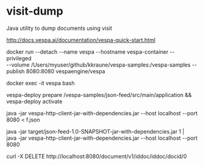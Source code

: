 # visit-dump
Java utility to dump documents using visit


http://docs.vespa.ai/documentation/vespa-quick-start.html

docker run --detach --name vespa --hostname vespa-container --privileged \
  --volume /Users/myuser/github/kkraune/vespa-samples:/vespa-samples --publish 8080:8080 vespaengine/vespa

docker exec -it vespa bash

vespa-deploy prepare /vespa-samples/json-feed/src/main/application && vespa-deploy activate

java -jar vespa-http-client-jar-with-dependencies.jar --host localhost --port 8080 < f.json

java -jar target/json-feed-1.0-SNAPSHOT-jar-with-dependencies.jar 1 | \
  java -jar vespa-http-client-jar-with-dependencies.jar --host localhost --port 8080

curl -X DELETE http://localhost:8080/document/v1/iddoc/iddoc/docid/0
